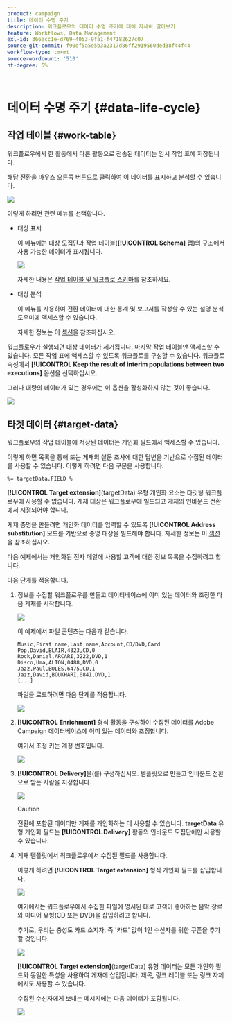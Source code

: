 ```yaml
---
product: campaign
title: 데이터 수명 주기
description: 워크플로우의 데이터 수명 주기에 대해 자세히 알아보기
feature: Workflows, Data Management
exl-id: 366acc1e-d769-4053-9fa1-f47182627c07
source-git-commit: f90df5a5e5b3a2317d86ff2919560ded38f44f44
workflow-type: tm+mt
source-wordcount: '510'
ht-degree: 5%

---
```


# 데이터 수명 주기 {#data-life-cycle}



## 작업 테이블 {#work-table}

워크플로우에서 한 활동에서 다른 활동으로 전송된 데이터는 임시 작업 표에 저장됩니다.

해당 전환을 마우스 오른쪽 버튼으로 클릭하여 이 데이터를 표시하고 분석할 수 있습니다.

![](assets/wf-right-click-analyze.png)

이렇게 하려면 관련 메뉴를 선택합니다.

* 대상 표시

  이 메뉴에는 대상 모집단과 작업 테이블(**[!UICONTROL Schema]** 탭)의 구조에서 사용 가능한 데이터가 표시됩니다.

  ![](assets/wf-right-click-display.png)

  자세한 내용은 [작업 테이블 및 워크플로 스키마](monitoring-workflow-execution.md#worktables-and-workflow-schema)를 참조하세요.

* 대상 분석

  이 메뉴를 사용하여 전환 데이터에 대한 통계 및 보고서를 작성할 수 있는 설명 분석 도우미에 액세스할 수 있습니다.

  자세한 정보는 이 [섹션](../../reporting/using/using-the-descriptive-analysis-wizard.md)을 참조하십시오.

워크플로우가 실행되면 대상 데이터가 제거됩니다. 마지막 작업 테이블만 액세스할 수 있습니다. 모든 작업 표에 액세스할 수 있도록 워크플로를 구성할 수 있습니다. 워크플로 속성에서 **[!UICONTROL Keep the result of interim populations between two executions]** 옵션을 선택하십시오.

그러나 대량의 데이터가 있는 경우에는 이 옵션을 활성화하지 않는 것이 좋습니다.

![](assets/wf-purge-data-option.png)

## 타겟 데이터 {#target-data}

워크플로우의 작업 테이블에 저장된 데이터는 개인화 필드에서 액세스할 수 있습니다.

이렇게 하면 목록을 통해 또는 게재의 설문 조사에 대한 답변을 기반으로 수집된 데이터를 사용할 수 있습니다. 이렇게 하려면 다음 구문을 사용합니다.

```
%= targetData.FIELD %
```

**[!UICONTROL Target extension]**(targetData) 유형 개인화 요소는 타깃팅 워크플로우에 사용할 수 없습니다. 게재 대상은 워크플로우에 빌드되고 게재의 인바운드 전환에서 지정되어야 합니다.

게재 증명을 만들려면 개인화 데이터를 입력할 수 있도록 **[!UICONTROL Address substitution]** 모드를 기반으로 증명 대상을 빌드해야 합니다. 자세한 정보는 이 [섹션](../../delivery/using/steps-defining-the-target-population.md#using-address-substitution-in-proof)을 참조하십시오.

다음 예제에서는 개인화된 전자 메일에 사용할 고객에 대한 정보 목록을 수집하려고 합니다.

다음 단계를 적용합니다.

1. 정보를 수집할 워크플로우를 만들고 데이터베이스에 이미 있는 데이터와 조정한 다음 게재를 시작합니다.

   ![](assets/wf-targetdata-sample-1.png)

   이 예제에서 파일 콘텐츠는 다음과 같습니다.

   ```
   Music,First name,Last name,Account,CD/DVD,Card
   Pop,David,BLAIR,4323,CD,0
   Rock,Daniel,ARCARI,3222,DVD,1
   Disco,Uma,ALTON,0488,DVD,0
   Jazz,Paul,BOLES,6475,CD,1
   Jazz,David,BOUKHARI,0841,DVD,1
   [...]
   ```

   파일을 로드하려면 다음 단계를 적용합니다.

   ![](assets/wf-targetdata-sample-2.png)

1. **[!UICONTROL Enrichment]** 형식 활동을 구성하여 수집된 데이터를 Adobe Campaign 데이터베이스에 이미 있는 데이터와 조정합니다.

   여기서 조정 키는 계정 번호입니다.

   ![](assets/wf-targetdata-sample-3.png)

1. **[!UICONTROL Delivery]**&#x200B;을(를) 구성하십시오. 템플릿으로 만들고 인바운드 전환으로 받는 사람을 지정합니다.

   ![](assets/wf-targetdata-sample-4.png)

   >[!CAUTION]
   >
   >전환에 포함된 데이터만 게재를 개인화하는 데 사용할 수 있습니다. **targetData** 유형 개인화 필드는 **[!UICONTROL Delivery]** 활동의 인바운드 모집단에만 사용할 수 있습니다.

1. 게재 템플릿에서 워크플로우에서 수집된 필드를 사용합니다.

   이렇게 하려면 **[!UICONTROL Target extension]** 형식 개인화 필드를 삽입합니다.

   ![](assets/wf-targetdata-sample-5.png)

   여기에서는 워크플로우에서 수집한 파일에 명시된 대로 고객이 좋아하는 음악 장르와 미디어 유형(CD 또는 DVD)을 삽입하려고 합니다.

   추가로, 우리는 충성도 카드 소지자, 즉 &#39;카드&#39; 값이 1인 수신자를 위한 쿠폰을 추가할 것입니다.

   ![](assets/wf-targetdata-sample-6.png)

   **[!UICONTROL Target extension]**(targetData) 유형 데이터는 모든 개인화 필드와 동일한 특성을 사용하여 게재에 삽입됩니다. 제목, 링크 레이블 또는 링크 자체에서도 사용할 수 있습니다.

   수집된 수신자에게 보내는 메시지에는 다음 데이터가 포함됩니다.

   ![](assets/wf-targetdata-sample-7.png)
